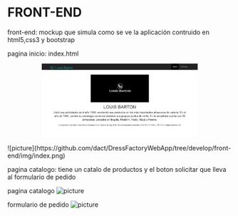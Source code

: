 # FRONT-END

front-end: mockup que simula como se ve la aplicación contruido en html5,css3 y bootstrap

pagina inicio: index.html
<p align="center">
  <img src="img/index.png" width="350"/>
  </p>
![picture](https://github.com/dact/DressFactoryWebApp/tree/develop/front-end/img/index.png)

pagina catalogo: tiene un catalo de productos y el boton solicitar que lleva al formulario de pedido

pagina catalogo
![picture](https://github.com/dact/DressFactoryWebApp/tree/develop/front-end/img/catalog.png)

formulario de pedido
![picture](https://github.com/dact/DressFactoryWebApp/tree/develop/front-end/img/form.png)